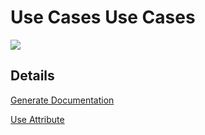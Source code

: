 # Use Cases Use Cases
<img src="https://www.plantuml.com/plantuml/svg/TP0n2iCm34LtdK9uQeRS89W42Zr13w2w6WoERMovvw-JD0QNTjJ_Jm-XEGibAQi382CXeRe6KrRsGcA3nnjxJbGBXTEqnEYisGkjaJ9sR4ERYL_iGkIwkx7d1A0-AFU27RkSNLSDeEwPSH59zb643xH6BHa0Vb-3uwZ_MjjH1_KbdDa_wslU"/>

## Details
[Generate Documentation](GenerateDocumentation.md)

[Use Attribute](UseAttribute.md)

